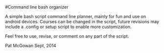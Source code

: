 #Command line bash organizer

A simple bash script command line planner, mainly for fun and use on android devices. Courses can be changed in the script, future revisions may include a .config or setup script to enable more customization.

Feel free to use, revise, or comment on any part of the script.

Pat McGowan
Sept, 2014
